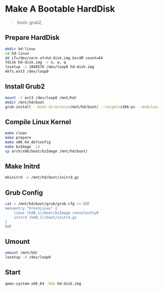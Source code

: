 # Make A Bootable HardDisk

> tools: grub2, 

## Prepare HardDisk
```bash
mkdir hd-linux
cd hd-linux
dd if=/dev/zero of=hd-disk.img bs=1M count=64
fdisk hd-disk.img -> n, w, q
losetup -o 1048576 /dev/loop0 hd-disk.img
mkfs.ext3 /dev/loop0
```

## Install Grub2
```bash
mount -t ext3 /dev/loop0 /mnt/hd/
mkdir /mnt/hd/boot
grub-install --boot-directory=/mnt/hd/boot/ --target=i386-pc --modules=part_msdos hd-disk.img
```

## Compile Linux Kernel
```bash
make clean
make prepare
make x86_64_defconfig
make bzImage -j4
cp arch/x86/boot/bzImage /mnt/hd/boot/
```

## Make Initrd
```bash
mkinitrd -o /mnt/hd/boot/initrd.gz
```

## Grub Config
```bash
cat > /mnt/hd/boot/grub/grub.cfg << EOF
menuentry "FreshLinux" {
    linux (hd0,1)/boot/bzImage console=tty0
    initrd (hd0,1)/boot/initrd.gz
}
EOF
```

## Umount
```bash
umount /mnt/hd/
losetup -d /dev/loop0
```

## Start
```bash
qemu-system-x86_64 -hda hd-disk.img
```